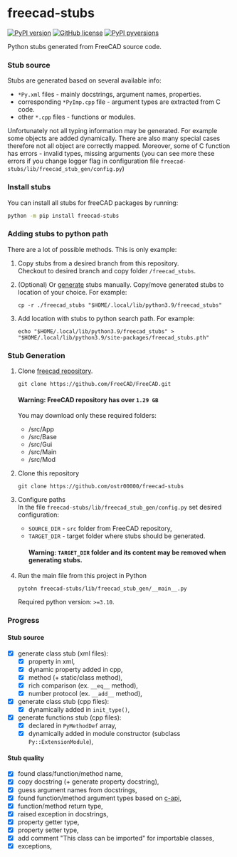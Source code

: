 # freecad-stubs
[![PyPI version](https://img.shields.io/pypi/v/freecad-stubs)](https://pypi.org/project/freecad-stubs/)
[![GitHub license](https://img.shields.io/github/license/ostr00000/freecad-stubs)](https://github.com/ostr00000/freecad-stubs/blob/main/LICENSE)
[![PyPI pyversions](https://img.shields.io/pypi/pyversions/freecad-stubs)](https://pypi.python.org/pypi/freecad-stubs/)


Python stubs generated from FreeCAD source code.

### Stub source
Stubs are generated based on several available info:
- `*Py.xml` files - mainly docstrings, argument names, properties.
- corresponding `*PyImp.cpp` file - argument types are extracted from C code.
- other `*.cpp` files - functions or modules.

Unfortunately not all typing information may be generated. 
For example some objects are added dynamically. 
There are also many special cases 
therefore not all object are correctly mapped.
Moreover, some of C function has errors - invalid types, missing arguments 
(you can see more these errors if you change logger flag in configuration file `freecad-stubs/lib/freecad_stub_gen/config.py`) 

### Install stubs
You can install all stubs for freeCAD packages by running:
```bash
python -m pip install freecad-stubs 
```

### Adding stubs to python path
There are a lot of possible methods. This is only example: 

1. Copy stubs from a desired branch from this repository.  
Checkout to desired branch and copy folder `/freecad_stubs`.
   
2. (Optional) Or [generate](#Stub-Generation) stubs manually.
   Copy/move generated stubs to location of your choice. For example:
   ```shell
   cp -r ./freecad_stubs "$HOME/.local/lib/python3.9/freecad_stubs" 
   ```

3. Add location with stubs to python search path.
   For example:
   ```shell
   echo "$HOME/.local/lib/python3.9/freecad_stubs" > "$HOME/.local/lib/python3.9/site-packages/freecad_stubs.pth" 
   ```

### Stub Generation

1. Clone [freecad repository](https://github.com/FreeCAD/FreeCAD).
    ```shell
    git clone https://github.com/FreeCAD/FreeCAD.git
    ```
   #### Warning: FreeCAD repository has over `1.29 GB`
   You may download only these required folders:
    - /src/App
    - /src/Base
    - /src/Gui
    - /src/Main
    - /src/Mod


2. Clone this repository
    ```shell
    git clone https://github.com/ostr00000/freecad-stubs
    ```

3. Configure paths  
   In the file `freecad-stubs/lib/freecad_stub_gen/config.py`
   set desired configuration:
    - `SOURCE_DIR` - `src` folder from FreeCAD repository,
    - `TARGET_DIR` - target folder where stubs should be generated.
      #### Warning: `TARGET_DIR` folder and its content may be removed when generating stubs.

4. Run the main file from this project in Python
    ```shell
    pytohn freecad-stubs/lib/freecad_stub_gen/__main__.py
    ```
   Required python version: `>=3.10`.


### Progress

#### Stub source
- [x] generate class stub (xml files):
  - [x] property in xml,
  - [x] dynamic property added in cpp,
  - [x] method (+ static/class method),
  - [x] rich comparison (ex. `__eq__` method),
  - [x] number protocol (ex. `__add__` method),
- [x] generate class stub (cpp files):
  - [x] dynamically added in `init_type()`,
- [x] generate functions stub (cpp files):
  - [x] declared in `PyMethodDef` array,
  - [x] dynamically added in module constructor (subclass `Py::ExtensionModule`),

#### Stub quality
- [x] found class/function/method name,
- [x] copy docstring (+ generate property docstring),
- [x] guess argument names from docstrings,
- [x] found function/method argument types based on [c-api](https://docs.python.org/3/c-api/arg.html),
- [x] function/method return type,
- [x] raised exception in docstrings,
- [x] property getter type,
- [x] property setter type,
- [x] add comment "This class can be imported" for importable classes,
- [x] exceptions,

